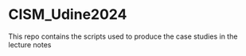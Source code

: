 # CISM_Udine2024
This repo contains the scripts used to produce the case studies in the lecture notes 
